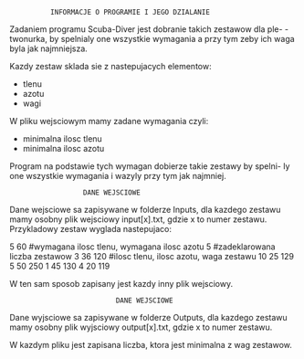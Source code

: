               INFORMACJE O PROGRAMIE I JEGO DZIALANIE               

 Zadaniem programu Scuba-Diver jest dobranie takich zestawow dla ple-
 -twonurka, by spelnialy one wszystkie wymagania a przy tym zeby ich
 waga byla jak najmniejsza.

 Kazdy zestaw sklada sie z nastepujacych elementow:
 - tlenu
 - azotu
 - wagi

 W pliku wejsciowym mamy zadane wymagania czyli:
 - minimalna ilosc tlenu
 - minimalna ilosc azotu

 Program na podstawie tych wymagan dobierze takie zestawy by spelni-
 ly one wszystkie wymagania i wazyly przy tym jak najmniej.


                      DANE WEJSCIOWE               

  Dane wejsciowe sa zapisywane w folderze Inputs, dla kazdego zestawu
  mamy osobny plik wejsciowy input[x].txt, gdzie x to numer zestawu.
  Przykladowy zestaw wyglada nastepujaco:
 
   5 60        #wymagana ilosc tlenu, wymagana ilosc azotu
   5           #zadeklarowana liczba zestawow
   3 36 120    #ilosc tlenu, ilosc azotu, waga zestawu
   10 25 129
   5 50 250
   1 45 130
   4 20 119

   W ten sam sposob zapisany jest kazdy inny plik wejsciowy.


                              DANE WEJSCIOWE               
  Dane wyjsciowe sa zapisywane w folderze Outputs, dla kazdego zestawu
  mamy osobny plik wyjsciowy output[x].txt, gdzie x to numer zestawu.

  W kazdym pliku jest zapisana liczba, ktora jest minimalna z wag zestawow.
